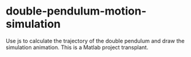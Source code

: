 # double-pendulum-motion-simulation
Use js to calculate the trajectory of the double pendulum and draw the simulation animation. This is a Matlab project transplant.

